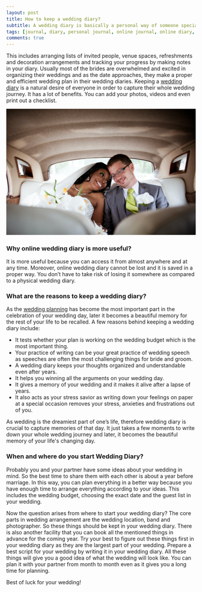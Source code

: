 ```yaml
---
layout: post
title: How to keep a wedding diary?
subtitle: A wedding diary is basically a personal way of someone specially brides in planning and organizing her wedding.
tags: [journal, diary, personal journal, online journal, online diary, writing, writing community, wedding diary]
comments: true
---
```


<p>This includes arranging lists of invited people, venue spaces, refreshments and decoration arrangements and tracking your progress by making notes in your diary. Usually most of the brides are overwhelmed and excited in organizing their weddings and as the date approaches, they make a proper and efficient wedding plan in their wedding diaries. Keeping a <a href="https://www.goodnightjournal.com/online-diary/wedding-diary">wedding diary</a> is a natural desire of everyone in order to capture their whole wedding journey. It has a lot of benefits. You can add your photos, videos and even print out a checklist.</p>

![How to keep a wedding diary?](/img/post/how-to-keep-a-wedding-diary.jpg)

<h3>Why online wedding diary is more useful?</h3>
<p>It is more useful because you can access it from almost anywhere and at any time. Moreover, online wedding diary cannot be lost and it is saved in a proper way. You don’t have to take risk of losing it somewhere as compared to a physical wedding diary.</p>

<h3>What are the reasons to keep a wedding diary?</h3>
<p>As the <a href="https://www.theknot.com/wedding-planning">wedding planning</a> has become the most important part in the celebration of your wedding day, later it becomes a beautiful memory for the rest of your life to be recalled. A few reasons behind keeping a wedding diary include:</p>

<ul>
  <li>It tests whether your plan is working on the wedding budget which is the most important thing.</li>
  <li>Your practice of writing can be your great practice of wedding speech as speeches are often the most challenging things for bride and groom.</li>
  <li>A wedding diary keeps your thoughts organized and understandable even after years.</li>
  <li>It helps you winning all the arguments on your wedding day.</li>
  <li>It gives a memory of your wedding and it makes it alive after a lapse of years.</li>
  <li>It also acts as your stress savior as writing down your feelings on paper at a special occasion removes your stress, anxieties and frustrations out of you.</li>
</ul>

<p>As wedding is the dreamiest part of one’s life, therefore wedding diary is crucial to capture memories of that day. It just takes a few moments to write down your whole wedding journey and later, it becomes the beautiful memory of your life's changing day.</p>

<h3>When and where do you start Wedding Diary?</h3>
<p>Probably you and your partner have some ideas about your wedding in mind. So the best time to share them with each other is about a year before marriage. In this way, you can plan everything in a better way because you have enough time to arrange everything according to your ideas. This includes the wedding budget, choosing the exact date and the guest list in your wedding.</p>

<p>Now the question arises from where to start your wedding diary? The core parts in wedding arrangement are the wedding location, band and photographer. So these things should be kept in your wedding diary. There is also another facility that you can book all the mentioned things in advance for the coming year. Try your best to figure out these things first in your wedding diary as they are the largest part of your wedding. Prepare a best script for your wedding by writing it in your wedding diary. All these things will give you a good idea of what the wedding will look like. You can plan it with your partner from month to month even as it gives you a long time for planning.</p>

<p>Best of luck for your wedding!</p>